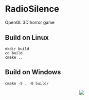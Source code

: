 # RadioSilence
OpenGL 3D horror game

## Build on Linux

```
mkdir build
cd build
cmake ..
```

## Build on Windows

```
cmake -S . -B build/
```

<p align="center">
    <img src = "showcase/horrorGL.gif">
</p>
